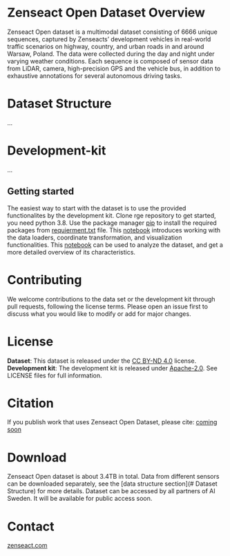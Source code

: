 # Zenseact Open Dataset Overview
Zenseact Open dataset is a multimodal dataset consisting of 6666
unique sequences, captured by Zenseacts’ development vehicles in real-world traffic scenarios on highway,
country, and urban roads in and around Warsaw, Poland. The data were collected during the day and night under varying weather conditions.
Each sequence is composed of sensor data from LiDAR, camera, high-precision GPS and the vehicle bus, in addition to exhaustive annotations for several autonomous driving tasks.

# Dataset Structure
...

# Development-kit
...

## Getting started
The easiest way to start with the dataset is to use the provided functionalites by the development kit.
Clone rge repository to get started, you need python 3.8. Use the package manager [pip](https://pip.pypa.io/en/stable/#) to install the required packages from [requierment.txt](./requirements.txt) file.
This [notebook](./devkit_tutorial.ipynb) introduces working with the data loaders, coordinate transformation, and visualization functionalities.
This [notebook](./dataset_analysis.ipynb) can be used to analyze the dataset, and get a more detailed overview of its characteristics.

# Contributing
We welcome contributions to the data set or the development kit through pull requests, following the license terms. Please open an issue first to discuss what you would like to modify or add for major changes.

# License
**Dataset**: This dataset is released under the [CC BY-ND 4.0](https://creativecommons.org/licenses/by-nd/4.0/) license.
**Development kit**: The development kit is released under [Apache-2.0](https://www.apache.org/licenses/LICENSE-2.0).
See LICENSE files for full information.

# Citation
If you publish work that uses Zenseact Open Dataset, please cite: [coming soon]()

# Download
Zenseact Open dataset is about 3.4TB in total. Data from different sensors can be downloaded separately, see the [data structure section](# Dataset Structure) for more details.
Dataset can be accessed by all partners of AI Sweden. It will be available for public access soon.

# Contact
[zenseact.com](https://www.zenseact.com/)